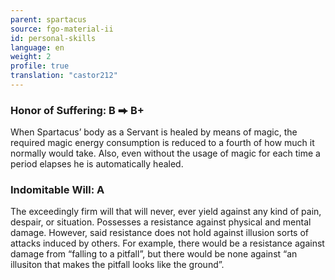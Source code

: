 ```yaml
---
parent: spartacus
source: fgo-material-ii
id: personal-skills
language: en
weight: 2
profile: true
translation: "castor212"
---
```


### Honor of Suffering: B ⮕ B+

When Spartacus’ body as a Servant is healed by means of magic, the required magic energy consumption is reduced to a fourth of how much it normally would take.
Also, even without the usage of magic for each time a period elapses he is automatically healed.

### Indomitable Will: A

The exceedingly firm will that will never, ever yield against any kind of pain, despair, or situation.
Possesses a resistance against physical and mental damage. However, said resistance does not hold against illusion sorts of attacks induced by others. For example, there would be a resistance against damage from “falling to a pitfall”, but there would be none against “an illusiton that makes the pitfall looks like the ground”.

